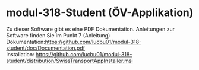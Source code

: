 # modul-318-Student (ÖV-Applikation)

Zu dieser Software gibt es eine PDF Dokumentation. Anleitungen zur Software finden Sie im Punkt 7 (Anleitung) <br />
Dokumentation:https://github.com/lucbu01/modul-318-student/doc/Documentation.pdf <br />
Installation: https://github.com/lucbu01/modul-318-student/distribution/SwissTransportAppInstaller.msi